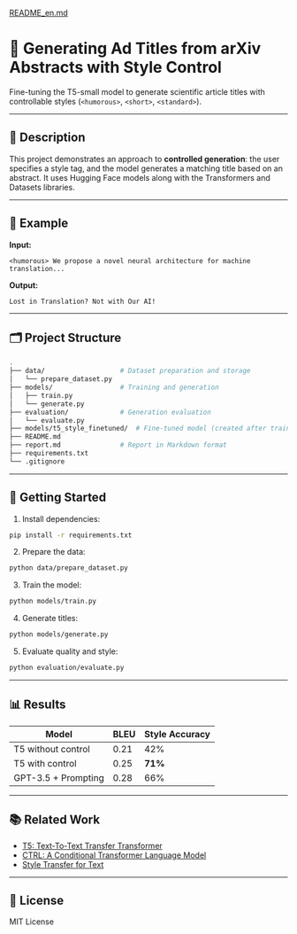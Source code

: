 [README_en.md](https://github.com/user-attachments/files/21537443/README_en.md)
# 🎯 Generating Ad Titles from arXiv Abstracts with Style Control

Fine-tuning the T5-small model to generate scientific article titles with controllable styles (`<humorous>`, `<short>`, `<standard>`).

---

## 📌 Description

This project demonstrates an approach to **controlled generation**: the user specifies a style tag, and the model generates a matching title based on an abstract. It uses Hugging Face models along with the Transformers and Datasets libraries.

---

## 🧠 Example

**Input:**

```
<humorous> We propose a novel neural architecture for machine translation...
```

**Output:**

```
Lost in Translation? Not with Our AI!
```

---

## 🗂️ Project Structure

```bash
.
├── data/                   # Dataset preparation and storage
│   └── prepare_dataset.py
├── models/                 # Training and generation
│   ├── train.py
│   └── generate.py
├── evaluation/             # Generation evaluation
│   └── evaluate.py
├── models/t5_style_finetuned/  # Fine-tuned model (created after training)
├── README.md
├── report.md               # Report in Markdown format
├── requirements.txt
└── .gitignore
```

---

## 🚀 Getting Started

1. Install dependencies:
```bash
pip install -r requirements.txt
```

2. Prepare the data:
```bash
python data/prepare_dataset.py
```

3. Train the model:
```bash
python models/train.py
```

4. Generate titles:
```bash
python models/generate.py
```

5. Evaluate quality and style:
```bash
python evaluation/evaluate.py
```

---

## 📊 Results

| Model               | BLEU | Style Accuracy |
|---------------------|------|----------------|
| T5 without control  | 0.21 | 42%            |
| T5 with control     | 0.25 | **71%**        |
| GPT-3.5 + Prompting | 0.28 | 66%            |

---

## 📚 Related Work

- [T5: Text-To-Text Transfer Transformer](https://arxiv.org/abs/1910.10683)
- [CTRL: A Conditional Transformer Language Model](https://arxiv.org/abs/1909.05858)
- [Style Transfer for Text](https://arxiv.org/abs/1705.09655)

---

## 📎 License

MIT License
